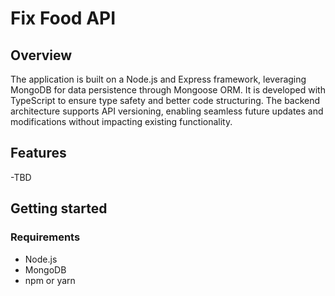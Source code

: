 # Fix Food API

## Overview

The application is built on a Node.js and Express framework, leveraging MongoDB for data persistence through Mongoose ORM. It is developed with TypeScript to ensure type safety and better code structuring. The backend architecture supports API versioning, enabling seamless future updates and modifications without impacting existing functionality.

## Features

-TBD

## Getting started

### Requirements

- Node.js
- MongoDB
- npm or yarn
